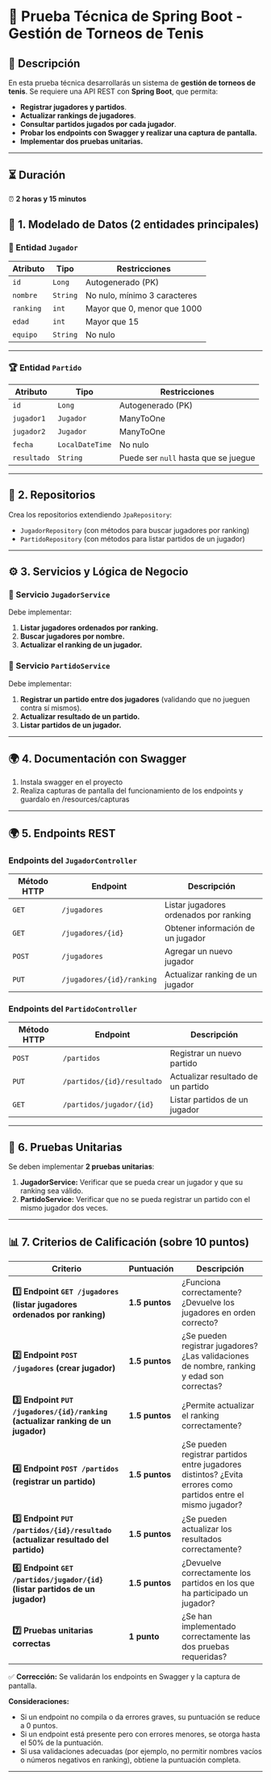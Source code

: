 # 📝 Prueba Técnica de Spring Boot - Gestión de Torneos de Tenis

## 📌 Descripción
En esta prueba técnica desarrollarás un sistema de **gestión de torneos de tenis**. Se requiere una API REST con **Spring Boot**, que permita:
- **Registrar jugadores y partidos**.
- **Actualizar rankings de jugadores**.
- **Consultar partidos jugados por cada jugador**.
- **Probar los endpoints con Swagger y realizar una captura de pantalla.**
- **Implementar dos pruebas unitarias.**

---

## ⏳ Duración
⏰ **2 horas y 15 minutos**

## 📂 1. Modelado de Datos (2 entidades principales)

### **🎾 Entidad `Jugador`**
| Atributo  | Tipo     | Restricciones                   |
|-----------|----------|---------------------------------|
| `id`      | `Long`   | Autogenerado (PK)               |
| `nombre`  | `String` | No nulo, mínimo 3 caracteres    |
| `ranking` | `int`    | Mayor que 0, menor que 1000     |
| `edad`    | `int`    | Mayor que 15                    |
| `equipo`  | `String` | No nulo                         |

---

### **🏆 Entidad `Partido`**
| Atributo    | Tipo            | Restricciones                         |
|-------------|-----------------|---------------------------------------|
| `id`        | `Long`          | Autogenerado (PK)                     |
| `jugador1`  | `Jugador`       | ManyToOne                             |
| `jugador2`  | `Jugador`       | ManyToOne                             |
| `fecha`     | `LocalDateTime` | No nulo                               |
| `resultado` | `String`        | Puede ser `null` hasta que se juegue  |

---

## **📡 2. Repositorios**
Crea los repositorios extendiendo `JpaRepository`:
- `JugadorRepository` (con métodos para buscar jugadores por ranking)
- `PartidoRepository` (con métodos para listar partidos de un jugador)

---

## **⚙️ 3. Servicios y Lógica de Negocio**

### **📌 Servicio `JugadorService`**
Debe implementar:
1. **Listar jugadores ordenados por ranking.**
2. **Buscar jugadores por nombre.**
3. **Actualizar el ranking de un jugador.**

### **📌 Servicio `PartidoService`**
Debe implementar:
1. **Registrar un partido entre dos jugadores** (validando que no jueguen contra sí mismos).
2. **Actualizar resultado de un partido.**
3. **Listar partidos de un jugador.**

---

## **🌍 4. Documentación con Swagger**
1. Instala swagger en el proyecto
2. Realiza capturas de pantalla del funcionamiento de los endpoints y guardalo en /resources/capturas

---

## **🌍 5. Endpoints REST**
### **Endpoints del `JugadorController`**
| Método HTTP | Endpoint                  | Descripción                                   |
|-------------|---------------------------|-----------------------------------------------|
| `GET`       | `/jugadores`              | Listar jugadores ordenados por ranking        |
| `GET`       | `/jugadores/{id}`         | Obtener información de un jugador             |
| `POST`      | `/jugadores`              | Agregar un nuevo jugador                      |
| `PUT`       | `/jugadores/{id}/ranking` | Actualizar ranking de un jugador              |

### **Endpoints del `PartidoController`**
| Método HTTP | Endpoint                      | Descripción                                          |
|-------------|-------------------------------|------------------------------------------------------|
| `POST`      | `/partidos`                   | Registrar un nuevo partido                           |
| `PUT`       | `/partidos/{id}/resultado`    | Actualizar resultado de un partido                   |
| `GET`       | `/partidos/jugador/{id}`      | Listar partidos de un jugador                        |

---

## **🧪 6. Pruebas Unitarias**
Se deben implementar **2 pruebas unitarias**:

1. **JugadorService:** Verificar que se pueda crear un jugador y que su ranking sea válido.
2. **PartidoService:** Verificar que no se pueda registrar un partido con el mismo jugador dos veces.

---

## **📊 7. Criterios de Calificación (sobre 10 puntos)**

| **Criterio** | **Puntuación** | **Descripción** |
|-------------|---------------|----------------|
| **1️⃣ Endpoint `GET /jugadores` (listar jugadores ordenados por ranking)** | **1.5 puntos** | ¿Funciona correctamente? ¿Devuelve los jugadores en orden correcto? |
| **2️⃣ Endpoint `POST /jugadores` (crear jugador)** | **1.5 puntos** | ¿Se pueden registrar jugadores? ¿Las validaciones de nombre, ranking y edad son correctas? |
| **3️⃣ Endpoint `PUT /jugadores/{id}/ranking` (actualizar ranking de un jugador)** | **1.5 puntos** | ¿Permite actualizar el ranking correctamente? |
| **4️⃣ Endpoint `POST /partidos` (registrar un partido)** | **1.5 puntos** | ¿Se pueden registrar partidos entre jugadores distintos? ¿Evita errores como partidos entre el mismo jugador? |
| **5️⃣ Endpoint `PUT /partidos/{id}/resultado` (actualizar resultado del partido)** | **1.5 puntos** | ¿Se pueden actualizar los resultados correctamente? |
| **6️⃣ Endpoint `GET /partidos/jugador/{id}` (listar partidos de un jugador)** | **1.5 puntos** | ¿Devuelve correctamente los partidos en los que ha participado un jugador? |
| **7️⃣ Pruebas unitarias correctas** | **1 punto** | ¿Se han implementado correctamente las dos pruebas requeridas? |

✅ **Corrección:** Se validarán los endpoints en Swagger y la captura de pantalla. 

**Consideraciones:**
- Si un endpoint no compila o da errores graves, su puntuación se reduce a 0 puntos.
- Si un endpoint está presente pero con errores menores, se otorga hasta el 50% de la puntuación.
- Si usa validaciones adecuadas (por ejemplo, no permitir nombres vacíos o números negativos en ranking), obtiene la puntuación completa.
---
